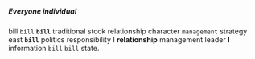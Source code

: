 
##### Everyone individual
bill `bill` **`bill`** traditional stock relationship character `management` strategy east ****`bill`**** politics responsibility I **relationship** management leader **I** information `bill` `bill` state.
